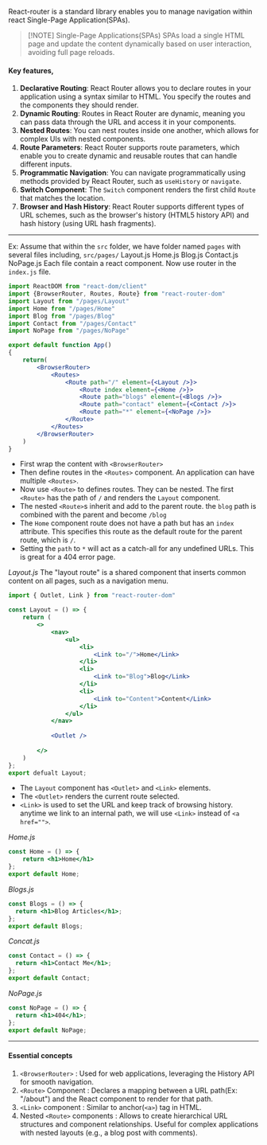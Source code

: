 React-router is a standard library enables you to manage navigation within react Single-Page Application(SPAs).
> [!NOTE] Single-Page Applications(SPAs)
> SPAs load a single HTML page and update the content dynamically based on user interaction, avoiding full page reloads.

#### Key features,
1. **Declarative Routing**: React Router allows you to declare routes in your application using a syntax similar to HTML. You specify the routes and the components they should render.
2. **Dynamic Routing**: Routes in React Router are dynamic, meaning you can pass data through the URL and access it in your components.
3. **Nested Routes**: You can nest routes inside one another, which allows for complex UIs with nested components.
4. **Route Parameters**: React Router supports route parameters, which enable you to create dynamic and reusable routes that can handle different inputs.
5. **Programmatic Navigation**: You can navigate programmatically using methods provided by React Router, such as `useHistory` or `navigate`.
6. **Switch Component**: The `Switch` component renders the first child `Route` that matches the location.
7. **Browser and Hash History**: React Router supports different types of URL schemes, such as the browser's history (HTML5 history API) and hash history (using URL hash fragments).
****
Ex:
Assume that within the `src` folder, we have folder named `pages` with several files including,
`src/pages/`
	Layout.js
	Home.js
	Blog.js
	Contact.js
	NoPage.js
Each file contain a react component.
Now use router in the `index.js` file.
```jsx
import ReactDOM from "react-dom/client"
import {BrowserRouter, Routes, Route} from "react-router-dom"
import Layout from "/pages/Layout"
import Home from "/pages/Home"
import Blog from "/pages/Blog"
import Contact from "/pages/Contact"
import NoPage from "/pages/NoPage"

export default function App()
{
	return(
		<BrowserRouter>
			<Routes>
				<Route path="/" element={<Layout />}>
					<Route index element={<Home />}>
					<Route path="blogs" element={<Blogs />}>
					<Route path="contact" element={<Contact />}>
					<Route path="*" element={<NoPage />}>
				</Route>
			</Routes>
		</BrowserRouter>
	)
}
```
- First wrap the content with `<BrowserRouter>`
- Then define routes in the `<Routes>` component. 
	An application can have multiple `<Routes>`.
- Now use `<Route>` to defines routes. They can be nested.
	The first `<Route>` has the path of `/` and renders the `Layout` component.
- The nested `<Route>`s inherit and add to the parent route.
	the `blog` path is combined with the parent and become `/blog`
- The `Home` component route does not have a path but has an `index` attribute.
	This specifies this route as the default route for the parent route, which is `/`.
- Setting the `path` to `*` will act as a catch-all for any undefined URLs. 
	This is great for a 404 error page.

*Layout.js*
	The "layout route" is a shared component that inserts common content on all pages, such as a navigation menu.
```jsx
import { Outlet, Link } from "react-router-dom"

const Layout = () => {
	return (
		<>
			<nav>
				<ul>
					<li>
						<Link to="/">Home</Link>
					</li>
					<li>
						<Link to="Blog">Blog</Link>
					</li>
					<li>
						<Link to="Content">Content</Link>
					</li>
				</ul>
			</nav>
			
			<Outlet />
			
		</>
	)
};
export defualt Layout;
```
- The `Layout` component has `<Outlet>` and `<Link>` elements.
- The `<Outlet>` renders the current route selected. 
- `<Link>` is used to set the URL and keep track of browsing history. 
	anytime we link to an internal path, we will use `<Link>` instead of `<a href="">`.

*Home.js*
```jsx
const Home = () => {
	return <h1>Home</h1>
};
export default Home;
```
*Blogs.js*
```jsx
const Blogs = () => {
  return <h1>Blog Articles</h1>;
};
export default Blogs;
```
*Concat.js*
```jsx
const Contact = () => {
  return <h1>Contact Me</h1>;
};
export default Contact;
```
*NoPage.js*
```jsx
const NoPage = () => {
  return <h1>404</h1>;
};
export default NoPage;
```
****
#### Essential concepts
1. `<BrowserRouter>` : Used for web applications, leveraging the History API for smooth navigation.
2. `<Route>` Component : Declares a mapping between a URL path(Ex: "/about") and the React component to render for that path. 
3. `<Link>` component : Similar to anchor(`<a>`) tag in HTML.
4. Nested `<Route>` components : Allows to create hierarchical URL structures and component relationships. Useful for complex applications with nested layouts (e.g., a blog post with comments).